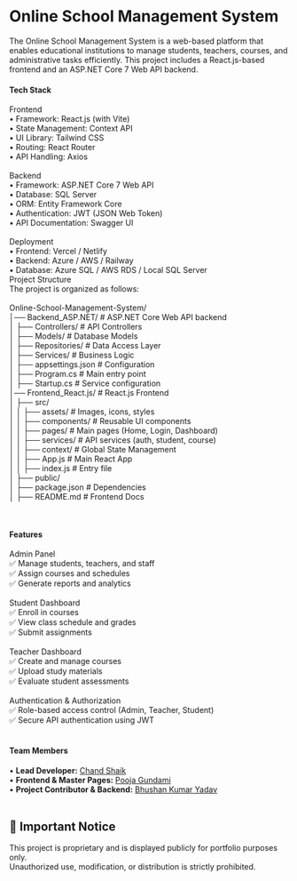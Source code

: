 <h1>Online School Management System</h1>
The Online School Management System is a web-based platform that enables educational institutions to manage students, teachers, courses, and administrative tasks efficiently. This project includes a React.js-based frontend and an ASP.NET Core 7 Web API backend.</br>
<h4>Tech Stack</h4>

Frontend</br>
• Framework: React.js (with Vite)</br>
• State Management: Context API</br>
• UI Library: Tailwind CSS</br>
• Routing: React Router</br>
• API Handling: Axios</br>
</br>
Backend</br>
• Framework: ASP.NET Core 7 Web API</br>
• Database: SQL Server</br>
• ORM: Entity Framework Core</br>
• Authentication: JWT (JSON Web Token)</br>
• API Documentation: Swagger UI</br>
</br>
Deployment</br>
• Frontend: Vercel / Netlify</br>
• Backend: Azure / AWS / Railway</br>
• Database: Azure SQL / AWS RDS / Local SQL Server</br>
Project Structure</br>
The project is organized as follows:</br>
</br>
Online-School-Management-System/</br>
│── Backend_ASP.NET/         # ASP.NET Core Web API backend</br>
│   ├── Controllers/         # API Controllers</br>
│   ├── Models/              # Database Models</br>
│   ├── Repositories/        # Data Access Layer</br>
│   ├── Services/            # Business Logic</br>
│   ├── appsettings.json     # Configuration</br>
│   ├── Program.cs           # Main entry point</br>
│   ├── Startup.cs           # Service configuration</br>
│── Frontend_React.js/       # React.js Frontend</br>
│   ├── src/</br>
│   │   ├── assets/          # Images, icons, styles</br>
│   │   ├── components/      # Reusable UI components</br>
│   │   ├── pages/           # Main pages (Home, Login, Dashboard)</br>
│   │   ├── services/        # API services (auth, student, course)</br>
│   │   ├── context/         # Global State Management</br>
│   │   ├── App.js           # Main React App</br>
│   │   ├── index.js         # Entry file</br>
│   ├── public/</br>
│   ├── package.json         # Dependencies</br>
│   ├── README.md            # Frontend Docs</br>

</br>
<h4>Features</h4>
Admin Panel</br>
✅ Manage students, teachers, and staff</br>
✅ Assign courses and schedules</br>
✅ Generate reports and analytics</br>
</br>
Student Dashboard</br>
✅ Enroll in courses</br>
✅ View class schedule and grades</br>
✅ Submit assignments</br>
</br>
Teacher Dashboard</br>
✅ Create and manage courses</br>
✅ Upload study materials</br>
✅ Evaluate student assessments</br>
</br>
Authentication & Authorization</br>
✅ Role-based access control (Admin, Teacher, Student)</br>
✅ Secure API authentication using JWT</br>
</br>
<h4>Team Members</h4>



• **Lead Developer:** [Chand Shaik](https://www.linkedin.com/in/chand-shaik-2082b256/)</br>
• **Frontend & Master Pages:** [Pooja Gundami](https://www.linkedin.com/in/pooja-gundami/)</br>
• **Project Contributor & Backend:** [Bhushan Kumar Yadav](https://www.linkedin.com/in/bhushan-kumar-yadav-840200333/)
</br></br>


## 🚨 Important Notice  
This project is proprietary and is displayed publicly for portfolio purposes only.  
Unauthorized use, modification, or distribution is strictly prohibited.  


